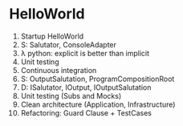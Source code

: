 # HelloWorld

1) Startup HelloWorld
2) S: Salutator, ConsoleAdapter
3) λ python: explicit is better than implicit
4) Unit testing
5) Continuous integration
6) S: OutputSalutation, ProgramCompositionRoot
7) D: ISalutator, IOutput, IOutputSalutation
8) Unit testing (Subs and Mocks)
9) Clean architecture (Application, Infrastructure)
10) Refactoring: Guard Clause + TestCases